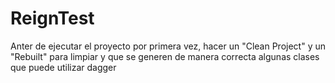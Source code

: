 # ReignTest

Anter de ejecutar el proyecto por primera vez, hacer un "Clean Project" y un "Rebuilt" para limpiar y que se generen de
manera correcta algunas clases que puede utilizar dagger
